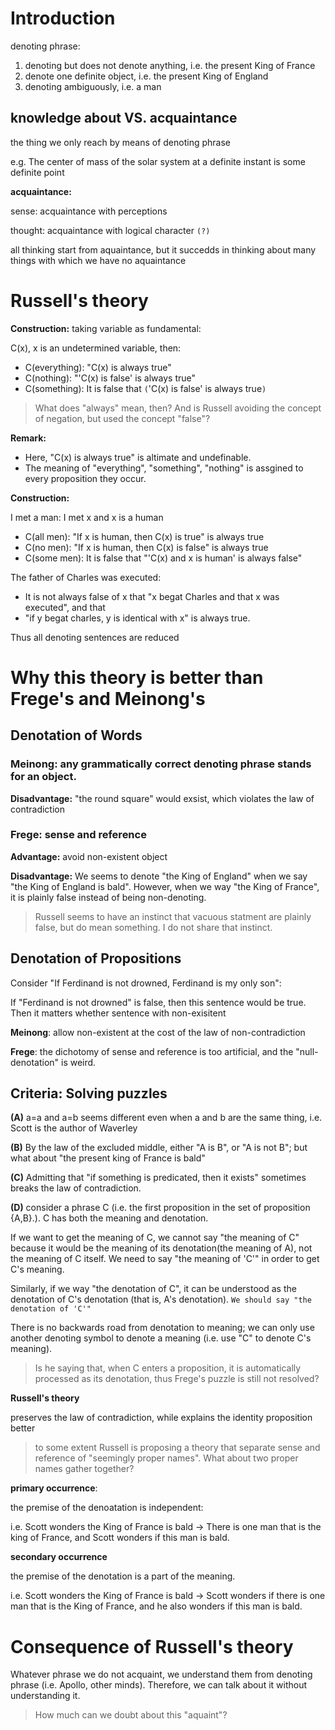 # Introduction

denoting phrase:

1. denoting but does not denote anything, i.e. the present King of France
2. denote one definite object, i.e. the present King of England
3. denoting ambiguously, i.e. a man

## knowledge about VS. acquaintance

the thing we only reach by means of denoting phrase

e.g. The center of mass of the solar system at a definite instant is some definite point

**acquaintance:**

sense: acquaintance with perceptions

thought: acquaintance with logical character `(?)`

all thinking start from aquaintance, but it succedds in thinking about many things with which we have no aquaintance

# Russell's theory

**Construction:** taking variable as fundamental:

C(x), x is an undetermined variable, then:

- C(everything): "C(x) is always true"
- C(nothing): "'C(x) is false' is always true"
- C(something): It is false that `(`'C(x) is false' is always true`)`

> What does "always" mean, then? And is Russell avoiding the concept of negation, but used the concept "false"?

**Remark:**

- Here, "C(x) is always true" is altimate and undefinable.
- The meaning of "everything", "something", "nothing" is assgined to every proposition they occur.

**Construction:**

I met a man: I met x and x is a human

- C(all men): "If x is human, then C(x) is true" is always true
- C(no men): "If x is human, then C(x) is false" is always true
- C(some men): It is false that "'C(x) and x is human' is always false"

The father of Charles was executed:

- It is not always false of x that "x begat Charles and that x was executed", and that
- "if y begat charles, y is identical with x" is always true.

Thus all denoting sentences are reduced

# Why this theory is better than Frege's and Meinong's

## Denotation of Words

### Meinong: any grammatically correct denoting phrase stands for an object.

**Disadvantage:** "the round square" would exsist, which violates the law of contradiction

### Frege: sense and reference

**Advantage:** avoid non-existent object

**Disadvantage:** We seems to denote "the King of England" when we say "the King of England is bald". However, when we way "the King of France", it is plainly false instead of being non-denoting.

> Russell seems to have an instinct that vacuous statment are plainly false, but do mean something. I do not share that instinct.

## Denotation of Propositions

Consider "If Ferdinand is not drowned, Ferdinand is my only son":

If "Ferdinand is not drowned" is false, then this sentence would be true. Then it matters whether sentence with non-exisitent

**Meinong**: allow non-existent at the cost of the law of non-contradiction

**Frege**: the dichotomy of sense and reference is too artificial, and the "null-denotation" is weird.

## Criteria: Solving puzzles

**(A)** a=a and a=b seems different even when a and b are the same thing, i.e. Scott is the author of Waverley

**(B)** By the law of the excluded middle, either "A is B", or "A is not B"; but what about "the present king of France is bald"

**(C)** Admitting that "if something is predicated, then it exists" sometimes breaks the law of contradiction.

**(D)** consider a phrase C (i.e. the first proposition in the set of proposition {A,B}.). C has both the meaning and denotation.

If we want to get the meaning of C, we cannot say "the meaning of C" because it would be the meaning of its denotation(the meaning of A), not the meaning of C itself. We need to say "the meaning of 'C'" in order to get C's meaning.

Similarly, if we way "the denotation of C", it can be understood as the denotation of C's denotation (that is, A's denotation). `We should say "the denotation of 'C'"`

There is no backwards road from denotation to meaning; we can only use another denoting symbol to denote a meaning (i.e. use "C" to denote C's meaning).

> Is he saying that, when C enters a proposition, it is automatically processed as its denotation, thus Frege's puzzle is still not resolved?

**Russell's theory**

preserves the law of contradiction, while explains the identity proposition better

> to some extent Russell is proposing a theory that separate sense and reference of "seemingly proper names". What about two proper names gather together?

**primary occurrence**:

the premise of the denoatation is independent:

i.e. Scott wonders the King of France is bald -> There is one man that is the king of France, and Scott wonders if this man is bald.

**secondary occurrence**

the premise of the denotation is a part of the meaning.

i.e. Scott wonders the King of France is bald -> Scott wonders if there is one man that is the King of France, and he also wonders if this man is bald.

# Consequence of Russell's theory

Whatever phrase we do not acquaint, we understand them from denoting phrase (i.e. Apollo, other minds). Therefore, we can talk about it without understanding it.

> How much can we doubt about this "aquaint"?
